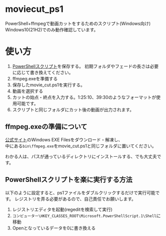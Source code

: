 # moviecut_ps1
PowerShell+ffmpegで動画カットをするためのスクリプト(Windows向け)
Windows10(21H2)でのみ動作確認しています。

# 使い方
1. [PowerShellスクリプト](https://raw.githubusercontent.com/dj-kata/moviecut_ps1/main/movie_cut.ps1)を保存する。  初期フォルダやフェードの長さは必要に応じて書き換えてください。
2. ffmpeg.exeを準備する
3. 保存したmovie_cut.ps1を実行する。
4. 動画を選択する
5. カットの始点・終点を入力する。1:25:10、39:30のようなフォーマットが使用可能です。
6. スクリプトと同じフォルダにカット後の動画が出力されます。

## ffmpeg.exeの準備について
[公式サイト](https://ffmpeg.org/download.html)のWindows EXE Filesをダウンロード・解凍し、  
中にある```bin\ffmpeg.exe```をmovie_cut.ps1と同じフォルダに置いてください。

わかる人は、パスが通っているディレクトリにインストールする、でも大丈夫です。

## PowerShellスクリプトを楽に実行する方法
以下のように設定すると、ps1ファイルをダブルクリックするだけで実行可能です。
レジストリを弄る必要があるので、自己責任でお願いします。

1. レジストリエディタを起動(regeditを検索して実行)
2. ```コンピューター\HKEY_CLASSES_ROOT\Microsoft.PowerShellScript.1\Shell```に移動
3. Openとなっているデータを0に書き換える
